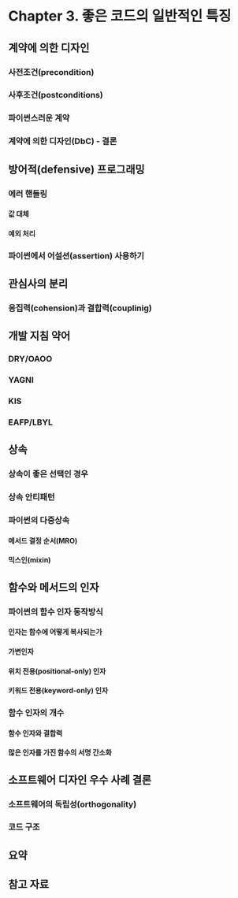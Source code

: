 # Chapter 3. 좋은 코드의 일반적인 특징

## 계약에 의한 디자인

### 사전조건(precondition)

### 사후조건(postconditions)

### 파이썬스러운 계약

### 계약에 의한 디자인(DbC) - 결론

## 방어적(defensive) 프로그래밍

### 에러 핸들링

#### 값 대체

#### 예외 처리

### 파이썬에서 어설션(assertion) 사용하기

## 관심사의 분리

### 응집력(cohension)과 결합력(couplinig)

## 개발 지침 약어

### DRY/OAOO

### YAGNI

### KIS

### EAFP/LBYL

## 상속

### 상속이 좋은 선택인 경우

### 상속 안티패턴

### 파이썬의 다중상속

#### 메서드 결정 순서(MRO)

#### 믹스인(mixin)

## 함수와 메서드의 인자

### 파이썬의 함수 인자 동작방식

#### 인자는 함수에 어떻게 복사되는가

#### 가변인자

#### 위치 전용(positional-only) 인자

#### 키워드 전용(keyword-only) 인자

### 함수 인자의 개수

#### 함수 인자와 결합력

#### 많은 인자를 가진 함수의 서명 간소화

## 소프트웨어 디자인 우수 사례 결론

### 소프트웨어의 독립성(orthogonality)

### 코드 구조

## 요약

## 참고 자료
